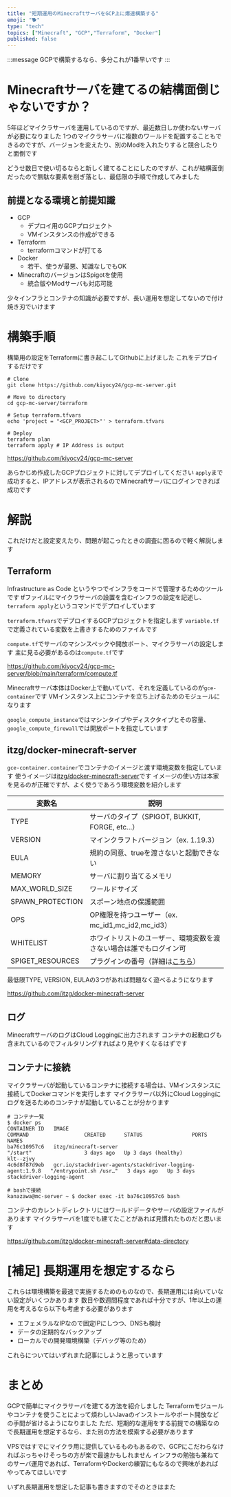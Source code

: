 ```yaml
---
title: "短期運用のMinecraftサーバをGCP上に爆速構築する"
emoji: "🐕"
type: "tech"
topics: ["Minecraft", "GCP","Terraform", "Docker"]
published: false
---
```


:::message
GCPで構築するなら、多分これが1番早いです
:::

# Minecraftサーバを建てるの結構面倒じゃないですか？
5年ほどマイクラサーバを運用しているのですが、最近数日しか使わないサーバが必要になりました
1つのマイクラサーバに複数のワールドを配置することもできるのですが、バージョンを変えたり、別のModを入れたりすると競合したりと面倒です

どうせ数日で使い切るならと新しく建てることにしたのですが、これが結構面倒だったので無駄な要素を削ぎ落とし、最低限の手順で作成してみました

## 前提となる環境と前提知識
- GCP
  - デプロイ用のGCPプロジェクト
  - VMインスタンスの作成ができる
- Terraform
  - terraformコマンドが打てる
- Docker
  - 若干、使うが最悪、知識なしでもOK
- MinecraftのバージョンはSpigotを使用
  - 統合版やModサーバも対応可能

少々インフラとコンテナの知識が必要ですが、長い運用を想定してないので付け焼き刃でいけます

# 構築手順
構築用の設定をTerraformに書き起こしてGithubに上げました
これをデプロイするだけです

```shell
# Clone
git clone https://github.com/kiyocy24/gcp-mc-server.git

# Move to directory
cd gcp-mc-server/terraform

# Setup terraform.tfvars
echo 'project = "<GCP_PROJECT>"' > terraform.tfvars

# Deploy
terraform plan
terraform apply # IP Address is output
```

https://github.com/kiyocy24/gcp-mc-server

あらかじめ作成したGCPプロジェクトに対してデプロイしてください
`apply`まで成功すると、IPアドレスが表示されるのでMinecraftサーバにログインできれば成功です


# 解説
これだけだと設定変えたり、問題が起こったときの調査に困るので軽く解説します

## Terraform
Infrastructure as Code というやつでインフラをコードで管理するためのツールです
tfファイルにマイクラサーバの設置を含むインフラの設定を記述し、`terraform apply`というコマンドでデプロイしています

`terraform.tfvars`でデプロイするGCPプロジェクトを指定します
`variable.tf`で定義されている変数を上書きするためのファイルです

`compute.tf`でサーバのマシンスペックや開放ポート、マイクラサーバの設定します
主に見る必要があるのは`compute.tf`です

https://github.com/kiyocy24/gcp-mc-server/blob/main/terraform/compute.tf

Minecraftサーバ本体はDocker上で動いていて、それを定義しているのが`gce-container`です
VMインスタンス上にコンテナを立ち上げるためのモジュールになります

`google_compute_instance`ではマシンタイプやディスクタイプとその容量、
`google_compute_firewall`では開放ポートを指定しています

## itzg/docker-minecraft-server
`gce-container.container`でコンテナのイメージと渡す環境変数を指定しています
使うイメージは[itzg/docker-minecraft-server](https://github.com/itzg/docker-minecraft-server)です
イメージの使い方は本家を見るのが正確ですが、よく使うであろう環境変数を紹介します

| 変数名              | 説明                                                                                                                             |
|------------------|--------------------------------------------------------------------------------------------------------------------------------|
| TYPE             | サーバのタイプ（SPIGOT, BUKKIT, FORGE, etc...）                                                                                         |
| VERSION          | マインクラフトバージョン（ex. 1.19.3）                                                                                                       |
| EULA             | 規約の同意、trueを渡さないと起動できない                                                                                                         |
| MEMORY           | サーバに割り当てるメモリ                                                                                                                   |
| MAX_WORLD_SIZE   | ワールドサイズ                                                                                                                        |
| SPAWN_PROTECTION | スポーン地点の保護範囲                                                                                                                    |
| OPS              | OP権限を持つユーザー（ex. mc_id1,mc_id2,mc_id3）                                                                                          |
| WHITELIST        | ホワイトリストのユーザー、環境変数を渡さない場合は誰でもログイン可                                                                                              |
| SPIGET_RESOURCES | プラグインの番号（詳細は[こちら](https://github.com/itzg/docker-minecraft-server#auto-downloading-spigotmcbukkitpapermc-plugins-with-spiget)） |

最低限TYPE, VERSION, EULAの3つがあれば問題なく遊べるようになります

https://github.com/itzg/docker-minecraft-server


## ログ
MinecraftサーバのログはCloud Loggingに出力されます
コンテナの起動ログも含まれているのでフィルタリングすればより見やすくなるはずです

## コンテナに接続
マイクラサーバが起動しているコンテナに接続する場合は、VMインスタンスに接続してDockerコマンドを実行します
マイクラサーバ以外にCloud Loggingにログを送るためのコンテナが起動していることが分かります

```shell
# コンテナ一覧
$ docker ps
CONTAINER ID   IMAGE                                                       COMMAND                  CREATED      STATUS                PORTS     NAMES
ba76c10957c6   itzg/minecraft-server                                       "/start"                 3 days ago   Up 3 days (healthy)             klt--zjvy
4c6d8f87d9eb   gcr.io/stackdriver-agents/stackdriver-logging-agent:1.9.8   "/entrypoint.sh /usr…"   3 days ago   Up 3 days                       stackdriver-logging-agent

# bashで接続
kanazawa@mc-server ~ $ docker exec -it ba76c10957c6 bash
```

コンテナのカレントディレクトリにはワールドデータやサーバの設定ファイルがあります
マイクラサーバを1度でも建てたことがあれば見慣れたものだと思います

https://github.com/itzg/docker-minecraft-server#data-directory

# [補足] 長期運用を想定するなら
これらは環境構築を最速で実施するためのものなので、長期運用には向いていない設定がいくつかあります
数日や数週間程度であれば十分ですが、1年以上の運用を考えるなら以下も考慮する必要があります

- エフェメラルなIPなので固定IPにしつつ、DNSも検討
- データの定期的なバックアップ
- ローカルでの開発環境構築（デバッグ等のため）

これらについてはいずれまた記事にしようと思っています

# まとめ
GCPで簡単にマイクラサーバを建てる方法を紹介しました
Terraformモジュールやコンテナを使うことによって煩わしいJavaのインストールやポート開放などの手間が省けるようになりました
ただ、短期的な運用をする前提での構築なので長期運用を想定するなら、また別の方法を模索する必要があります

VPSではすでにマイクラ用に提供しているものもあるので、GCPにこだわらなければぶっちゃけそっちの方が楽で最速かもしれません
インフラの勉強も兼ねてのサーバ運用であれば、TerraformやDockerの練習にもなるので興味があればやってみてほしいです

いずれ長期運用を想定した記事も書きますのでそのときはまた
